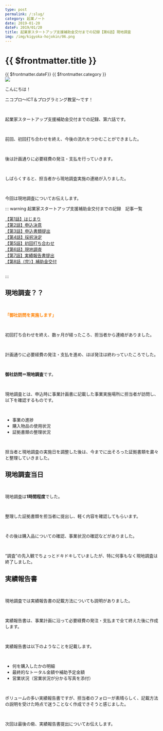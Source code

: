 ```yaml
---
type: post
permalink: /:slug/
category: 起業ノート
date: 2019-01-20
dateF: 2019/01/20
title: 起業家スタートアップ支援補助金交付までの記録【第6話】現地調査
img: /img/kigyoka-hojokin/06.png
---
```


# {{ $frontmatter.title }}

<div>
<span class="post-date">{{ $frontmatter.dateF}}</span>
<span class="post-category">{{ $frontmatter.category }}</span>
</div>

<img class="post-in-image" src="/img/kigyoka-hojokin/06.png"/>

こんにちは！

ニコプロ～ICT＆プログラミング教室～です！

<br>

起業家スタートアップ支援補助金交付までの記録、第六話です。

<br>

前回、初回打ち合わせを終え、今後の流れをつかむことができました。

<br>

後は計画通りに必要経費の発注・支払を行っていきます。

<br>

しばらくすると、担当者から現地調査実施の連絡が入りました。

<br>

今回は現地調査についてお伝えします。

::: warning 起業家スタートアップ支援補助金交付までの記録　記事一覧
<br>

[【第1話】はじまり](/kigyoka-hojokin-1/)  
[【第2話】申込決意](/kigyoka-hojokin-2/)  
[【第3話】申込書類提出](/kigyoka-hojokin-3/)  
[【第4話】採択決定](/kigyoka-hojokin-4/)  
[【第5話】初回打ち合わせ](/kigyoka-hojokin-5/)  
[【第6話】現地調査](/kigyoka-hojokin-6/)  
[【第7話】実績報告書提出](/kigyoka-hojokin-7/)  
[【第8話（完）】補助金交付](/kigyoka-hojokin-8/)  

<br>
:::

## 現地調査？？

<br>

**<font color="#ff8000">「御社訪問を実施します」</font>**

<br>

初回打ち合わせを終え、数ヶ月が経ったころ、担当者から連絡がありました。

<br>

計画通りに必要経費の発注・支払を進め、ほぼ発注は終わっていたころでした。

<br>

**御社訪問＝現地調査**です。

<br>

現地調査とは、申込時に事業計画書に記載した事業実施場所に担当者が訪問し、以下を確認するものです。

<br>

- 事業の進捗
- 購入物品の使用状況
- 証拠書類の整理状況

<br>

担当者と現地調査の実施日を調整した後は、今までに出そろった証拠書類を粛々と整理していきました。

## 現地調査当日

<br>

現地調査は**1時間程度**でした。

<br>

整理した証拠書類を担当者に提出し、軽く内容を確認してもらいます。

<br>

その後は購入品についての確認、事業状況の確認などがありました。

<br>

“調査”の先入観でちょっとドキドキしていましたが、特に何事もなく現地調査は終了しました。

## 実績報告書

<br>

現地調査では実績報告書の記載方法についても説明がありました。

<br>

実績報告書は、事業計画に沿って必要経費の発注・支払まで全て終えた後に作成します。

<br>

実績報告書は以下のようなことを記載します。

<br>

- 何を購入したかの明細
- 最終的なトータル金額や補助予定金額
- 営業状況（営業状況が分かる写真を添付）

<br>

ボリュームの多い実績報告書ですが、担当者のフォローが素晴らしく、記載方法の説明を受けた時点で迷うことなく作成できそうと感じました。

<br>

次回は最後の砦、実績報告書提出についてお伝えします。
